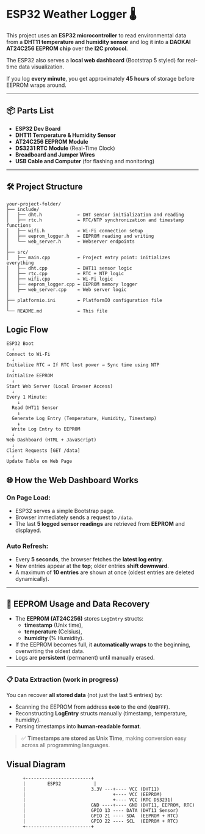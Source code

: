 # ESP32 Weather Logger 🌡️

This project uses an **ESP32 microcontroller** to read environmental data from a **DHT11 temperature and humidity sensor** and log it into a **DAOKAI AT24C256 EEPROM chip** over the **I2C protocol**.

The ESP32 also serves a **local web dashboard** (Bootstrap 5 styled) for real-time data visualization.

If you log **every minute**, you get approximately **45 hours** of storage before EEPROM wraps around.

---

## 📦 Parts List

- **ESP32 Dev Board**
- **DHT11 Temperature & Humidity Sensor**
- **AT24C256 EEPROM Module**
- **DS3231 RTC Module** (Real-Time Clock)
- **Breadboard and Jumper Wires**
- **USB Cable and Computer** (for flashing and monitoring)

---

## 🛠️ Project Structure

```plaintext
your-project-folder/
├── include/
│   ├── dht.h             ← DHT sensor initialization and reading
│   ├── rtc.h             ← RTC/NTP synchronization and timestamp functions
│   ├── wifi.h            ← Wi-Fi connection setup
│   ├── eeprom_logger.h   ← EEPROM reading and writing
│   └── web_server.h      ← Webserver endpoints
│
├── src/
│   ├── main.cpp          ← Project entry point: initializes everything
│   ├── dht.cpp           ← DHT11 sensor logic
│   ├── rtc.cpp           ← RTC + NTP logic
│   ├── wifi.cpp          ← Wi-Fi logic
│   ├── eeprom_logger.cpp ← EEPROM memory logger
│   ├── web_server.cpp    ← Web server logic
│
├── platformio.ini        ← PlatformIO configuration file
│
└── README.md             ← This file
```

## Logic Flow

```plaintext
ESP32 Boot
  ↓
Connect to Wi-Fi
  ↓
Initialize RTC → If RTC lost power → Sync time using NTP
  ↓
Initialize EEPROM
  ↓
Start Web Server (Local Browser Access)
  ↓
Every 1 Minute:
    ↓
  Read DHT11 Sensor
    ↓
  Generate Log Entry (Temperature, Humidity, Timestamp)
    ↓
  Write Log Entry to EEPROM
  ↓
Web Dashboard (HTML + JavaScript)
  ↓
Client Requests [GET /data]
  ↓
Update Table on Web Page

```

## 🌐 How the Web Dashboard Works

### On Page Load:

- ESP32 serves a simple Bootstrap page.
- Browser immediately sends a request to `/data`.
- The last **5 logged sensor readings** are retrieved from **EEPROM** and displayed.

### Auto Refresh:

- Every **5 seconds**, the browser fetches the **latest log entry**.
- New entries appear at the **top**; older entries **shift downward**.
- A maximum of **10 entries** are shown at once (oldest entries are deleted dynamically).

---

## 💾 EEPROM Usage and Data Recovery

- The **EEPROM (AT24C256)** stores `LogEntry` structs:
  - **timestamp** (Unix time),
  - **temperature** (Celsius),
  - **humidity** (% Humidity).
- If the EEPROM becomes full, it **automatically wraps** to the beginning, overwriting the oldest data.
- Logs are **persistent** (permanent) until manually erased.

---

### 📋 Data Extraction (work in progress)

You can recover **all stored data** (not just the last 5 entries) by:

- Scanning the EEPROM from address **`0x00`** to the end (**`0x0FFF`**).
- Reconstructing **LogEntry** structs manually (timestamp, temperature, humidity).
- Parsing timestamps into **human-readable format**.

> ✅ **Timestamps are stored as Unix Time**, making conversion easy across all programming languages.

## Visual Diagram

          +------------------------+
          |        ESP32            |
          |                        3.3V ---+---- VCC (DHT11)
          |                                +---- VCC (EEPROM)
          |                                +---- VCC (RTC DS3231)
          |                        GND ----+---- GND (DHT11, EEPROM, RTC)
          |                        GPIO 13 ---- DATA (DHT11 Sensor)
          |                        GPIO 21 ---- SDA  (EEPROM + RTC)
          |                        GPIO 22 ---- SCL  (EEPROM + RTC)
          +------------------------+
